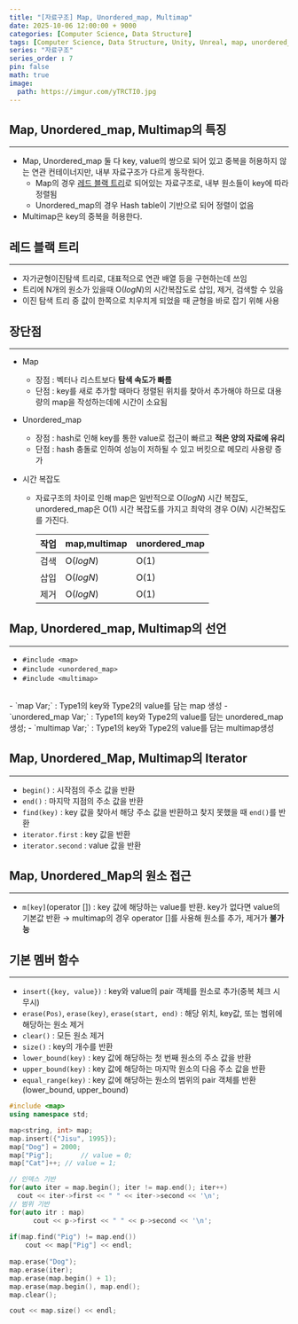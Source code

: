 ```yaml
---
title: "[자료구조] Map, Unordered_map, Multimap"
date: 2025-10-06 12:00:00 + 9000
categories: [Computer Science, Data Structure]
tags: [Computer Science, Data Structure, Unity, Unreal, map, unordered_map, multimap, 컴퓨터공학, 자료구조, 유니티, 언리얼, 맵, 해시맵]
series: "자료구조"
series_order : 7
pin: false
math: true
image:
  path: https://imgur.com/yTRCTI0.jpg
---
```


## Map, Unordered_map, Multimap의 특징

---

- Map, Unordered_map 둘 다 key, value의 쌍으로 되어 있고 중복을 허용하지 않는 연관 컨테이너지만, 내부 자료구조가 다르게 동작한다.
  - Map의 경우 [레드 블랙 트리](https://ko.wikipedia.org/wiki/%EB%A0%88%EB%93%9C-%EB%B8%94%EB%9E%99_%ED%8A%B8%EB%A6%AC)로 되어있는 자료구조로, 내부 원소들이 key에 따라 정렬됨
  - Unordered_map의 경우 Hash table이 기반으로 되어 정렬이 없음
- Multimap은 key의 중복을 허용한다.

## 레드 블랙 트리

---

- 자가균형이진탐색 트리로, 대표적으로 연관 배열 등을 구현하는데 쓰임
- 트리에 N개의 원소가 있을때 O($log{N}$)의 시간복잡도로 삽입, 제거, 검색할 수 있음
- 이진 탐색 트리 중 값이 한쪽으로 치우치게 되었을 때 균형을 바로 잡기 위해 사용

## 장단점

---

- Map
  - 장점 : 벡터나 리스트보다 **탐색 속도가 빠름**
  - 단점 : key를 새로 추가할 때마다 정렬된 위치를 찾아서 추가해야 하므로 대용량의 map을 작성하는데에 시간이 소요됨
- Unordered_map
  - 장점 : hash로 인해 key를 통한 value로 접근이 빠르고 **적은 양의 자료에 유리**
  - 단점 : hash 충돌로 인하여 성능이 저하될 수 있고 버킷으로 메모리 사용량 증가

- 시간 복잡도
  - 자료구조의 차이로 인해 map은 일반적으로 O($log{N}$) 시간 복잡도, unordered_map은 O($1$) 시간 복잡도를 가지고 최악의 경우 O($N$) 시간복잡도를 가진다.

    | 작업  | map,multimap | unordered_map |
    | :---: | ------------ | ------------- |
    | 검색  | O($log{N}$)  | O($1$)        |
    | 삽입  | O($log{N}$)  | O($1$)        |
    | 제거  | O($log{N}$)  | O($1$)        |

## Map, Unordered_map, Multimap의 선언

---

- `#include <map>`
- `#include <unordered_map>`
- `#include <multimap>`
<br>
- `map<Type1, Type2> Var;` : Type1의 key와 Type2의 value를 담는 map 생성
- `unordered_map<Type1, Type2> Var;` : Type1의 key와 Type2의 value를 담는 unordered_map 생성;
- `multimap<Type> Var;` : Type1의 key와 Type2의 value를 담는 multimap생성

## Map, Unordered_Map, Multimap의 Iterator

---

- `begin()` : 시작점의 주소 값을 반환
- `end()` : 마지막 지점의 주소 값을 반환
- `find(key)` : key 값을 찾아서 해당 주소 값을 반환하고 찾지 못했을 때 `end()`를 반환
- `iterator.first` : key 값을 반환
- `iterator.second` : value 값을 반환

## Map, Unordered_Map의 원소 접근

---

- `m[key]`(operator []) : key 값에 해당하는 value를 반환. key가 없다면 value의 기본값 반환
    → multimap의 경우 operator []를 사용해 원소를 추가, 제거가 **불가능**

## 기본 멤버 함수

---

- `insert({key, value})` : key와 value의 pair 객체를 원소로 추가(중복 체크 시 무시)
- `erase(Pos)`, `erase(key)`, `erase(start, end)` : 해당 위치, key값, 또는 범위에 해당하는 원소 제거
- `clear()` : 모든 원소 제거
- `size()` : key의 개수를 반환
- `lower_bound(key)` : key 값에 해당하는 첫 번째 원소의 주소 값을 반환
- `upper_bound(key)` : key 값에 해당하는 마지막 원소의 다음 주소 값을 반환
- `equal_range(key)` : key 값에 해당하는 원소의 범위의 pair 객체를 반환(lower_bound, upper_bound)

```cpp
#include <map>
using namespace std;

map<string, int> map;
map.insert({"Jisu", 1995});
map["Dog"] = 2000;
map["Pig"];       // value = 0;
map["Cat"]++; // value = 1;

// 인덱스 기반
for(auto iter = map.begin(); iter != map.end(); iter++)
  cout << iter->first << " " << iter->second << '\n';
// 범위 기반
for(auto itr : map)
      cout << p->first << " " << p->second << '\n';
      
if(map.find("Pig") != map.end())
	cout << map["Pig"] << endl;
	
map.erase("Dog");
map.erase(iter);
map.erase(map.begin() + 1);
map.erase(map.begin(), map.end();
map.clear();

cout << map.size() << endl;
```
